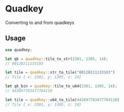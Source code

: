 # Quadkey

Converting to and from quadkeys

## Usage


```rust
use quadkey;

let qk = quadkey::tile_to_str(2301, 1305, 14);
// 00120211133103

let tile = quadkey::str_to_tile("00120211133103")
// Tile { x: 2301, y: 1305, z: 14}

let qk_bin = quadkey::tile_to_u64(2301, 1305, 14);
// 442897783477764110

let tile = quadkey::u64_to_tile(442897783477764110)
// Tile { x: 2301, y: 1305, z: 14}
```
